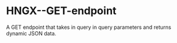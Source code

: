 # HNGX--GET-endpoint
A GET endpoint that takes in query in query parameters and returns dynamic JSON data. 
